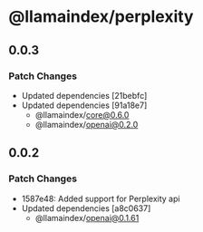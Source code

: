 # @llamaindex/perplexity

## 0.0.3

### Patch Changes

- Updated dependencies [21bebfc]
- Updated dependencies [91a18e7]
  - @llamaindex/core@0.6.0
  - @llamaindex/openai@0.2.0

## 0.0.2

### Patch Changes

- 1587e48: Added support for Perplexity api
- Updated dependencies [a8c0637]
  - @llamaindex/openai@0.1.61
